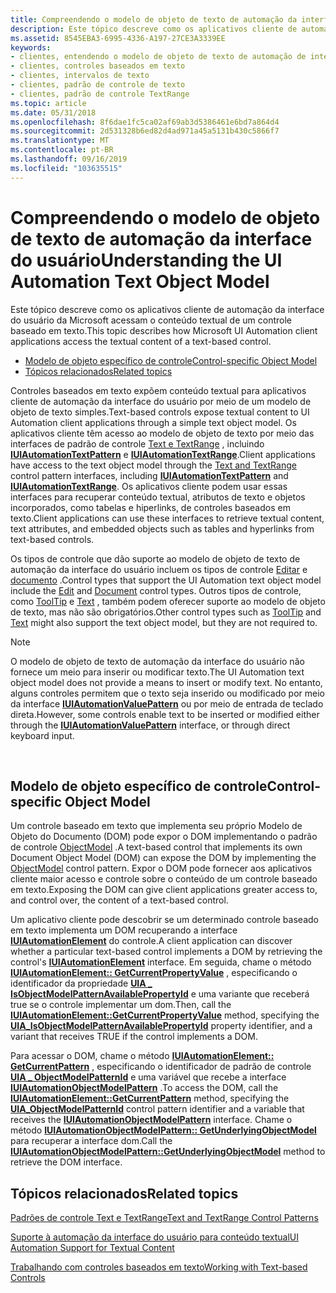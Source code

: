 ```yaml
---
title: Compreendendo o modelo de objeto de texto de automação da interface do usuário
description: Este tópico descreve como os aplicativos cliente de automação da interface do usuário da Microsoft acessam o conteúdo textual de um controle baseado em texto.
ms.assetid: 8545EBA3-6995-4336-A197-27CE3A3339EE
keywords:
- clientes, entendendo o modelo de objeto de texto de automação de interface
- clientes, controles baseados em texto
- clientes, intervalos de texto
- clientes, padrão de controle de texto
- clientes, padrão de controle TextRange
ms.topic: article
ms.date: 05/31/2018
ms.openlocfilehash: 8f6dae1fc5ca02af69ab3d5386461e6bd7a864d4
ms.sourcegitcommit: 2d531328b6ed82d4ad971a45a5131b430c5866f7
ms.translationtype: MT
ms.contentlocale: pt-BR
ms.lasthandoff: 09/16/2019
ms.locfileid: "103635515"
---
```

# <a name="understanding-the-ui-automation-text-object-model"></a><span data-ttu-id="00bcd-108">Compreendendo o modelo de objeto de texto de automação da interface do usuário</span><span class="sxs-lookup"><span data-stu-id="00bcd-108">Understanding the UI Automation Text Object Model</span></span>

<span data-ttu-id="00bcd-109">Este tópico descreve como os aplicativos cliente de automação da interface do usuário da Microsoft acessam o conteúdo textual de um controle baseado em texto.</span><span class="sxs-lookup"><span data-stu-id="00bcd-109">This topic describes how Microsoft UI Automation client applications access the textual content of a text-based control.</span></span>

-   [<span data-ttu-id="00bcd-110">Modelo de objeto específico de controle</span><span class="sxs-lookup"><span data-stu-id="00bcd-110">Control-specific Object Model</span></span>](#control-specific-object-model)
-   [<span data-ttu-id="00bcd-111">Tópicos relacionados</span><span class="sxs-lookup"><span data-stu-id="00bcd-111">Related topics</span></span>](#related-topics)

<span data-ttu-id="00bcd-112">Controles baseados em texto expõem conteúdo textual para aplicativos cliente de automação da interface do usuário por meio de um modelo de objeto de texto simples.</span><span class="sxs-lookup"><span data-stu-id="00bcd-112">Text-based controls expose textual content to UI Automation client applications through a simple text object model.</span></span> <span data-ttu-id="00bcd-113">Os aplicativos cliente têm acesso ao modelo de objeto de texto por meio das interfaces de padrão de controle [Text e TextRange](uiauto-about-text-and-textrange-patterns.md) , incluindo [**IUIAutomationTextPattern**](/windows/desktop/api/UIAutomationClient/nn-uiautomationclient-iuiautomationtextpattern) e [**IUIAutomationTextRange**](/windows/desktop/api/UIAutomationClient/nn-uiautomationclient-iuiautomationtextrange).</span><span class="sxs-lookup"><span data-stu-id="00bcd-113">Client applications have access to the text object model through the [Text and TextRange](uiauto-about-text-and-textrange-patterns.md) control pattern interfaces, including [**IUIAutomationTextPattern**](/windows/desktop/api/UIAutomationClient/nn-uiautomationclient-iuiautomationtextpattern) and [**IUIAutomationTextRange**](/windows/desktop/api/UIAutomationClient/nn-uiautomationclient-iuiautomationtextrange).</span></span> <span data-ttu-id="00bcd-114">Os aplicativos cliente podem usar essas interfaces para recuperar conteúdo textual, atributos de texto e objetos incorporados, como tabelas e hiperlinks, de controles baseados em texto.</span><span class="sxs-lookup"><span data-stu-id="00bcd-114">Client applications can use these interfaces to retrieve textual content, text attributes, and embedded objects such as tables and hyperlinks from text-based controls.</span></span>

<span data-ttu-id="00bcd-115">Os tipos de controle que dão suporte ao modelo de objeto de texto de automação da interface do usuário incluem os tipos de controle [Editar](uiauto-supporteditcontroltype.md) e [documento](uiauto-supportdocumentcontroltype.md) .</span><span class="sxs-lookup"><span data-stu-id="00bcd-115">Control types that support the UI Automation text object model include the [Edit](uiauto-supporteditcontroltype.md) and [Document](uiauto-supportdocumentcontroltype.md) control types.</span></span> <span data-ttu-id="00bcd-116">Outros tipos de controle, como [ToolTip](uiauto-supporttooltipcontroltype.md) e [Text](uiauto-supporttextcontroltype.md) , também podem oferecer suporte ao modelo de objeto de texto, mas não são obrigatórios.</span><span class="sxs-lookup"><span data-stu-id="00bcd-116">Other control types such as [ToolTip](uiauto-supporttooltipcontroltype.md) and [Text](uiauto-supporttextcontroltype.md) might also support the text object model, but they are not required to.</span></span>

> [!Note]  
> <span data-ttu-id="00bcd-117">O modelo de objeto de texto de automação da interface do usuário não fornece um meio para inserir ou modificar texto.</span><span class="sxs-lookup"><span data-stu-id="00bcd-117">The UI Automation text object model does not provide a means to insert or modify text.</span></span> <span data-ttu-id="00bcd-118">No entanto, alguns controles permitem que o texto seja inserido ou modificado por meio da interface [**IUIAutomationValuePattern**](/windows/desktop/api/UIAutomationClient/nn-uiautomationclient-iuiautomationvaluepattern) ou por meio de entrada de teclado direta.</span><span class="sxs-lookup"><span data-stu-id="00bcd-118">However, some controls enable text to be inserted or modified either through the [**IUIAutomationValuePattern**](/windows/desktop/api/UIAutomationClient/nn-uiautomationclient-iuiautomationvaluepattern) interface, or through direct keyboard input.</span></span>

 

## <a name="control-specific-object-model"></a><span data-ttu-id="00bcd-119">Modelo de objeto específico de controle</span><span class="sxs-lookup"><span data-stu-id="00bcd-119">Control-specific Object Model</span></span>

<span data-ttu-id="00bcd-120">Um controle baseado em texto que implementa seu próprio Modelo de Objeto do Documento (DOM) pode expor o DOM implementando o padrão de controle [ObjectModel](uiauto-implementingobjectmodel.md) .</span><span class="sxs-lookup"><span data-stu-id="00bcd-120">A text-based control that implements its own Document Object Model (DOM) can expose the DOM by implementing the [ObjectModel](uiauto-implementingobjectmodel.md) control pattern.</span></span> <span data-ttu-id="00bcd-121">Expor o DOM pode fornecer aos aplicativos cliente maior acesso e controle sobre o conteúdo de um controle baseado em texto.</span><span class="sxs-lookup"><span data-stu-id="00bcd-121">Exposing the DOM can give client applications greater access to, and control over, the content of a text-based control.</span></span>

<span data-ttu-id="00bcd-122">Um aplicativo cliente pode descobrir se um determinado controle baseado em texto implementa um DOM recuperando a interface [**IUIAutomationElement**](/windows/desktop/api/UIAutomationClient/nn-uiautomationclient-iuiautomationelement) do controle.</span><span class="sxs-lookup"><span data-stu-id="00bcd-122">A client application can discover whether a particular text-based control implements a DOM by retrieving the control's [**IUIAutomationElement**](/windows/desktop/api/UIAutomationClient/nn-uiautomationclient-iuiautomationelement) interface.</span></span> <span data-ttu-id="00bcd-123">Em seguida, chame o método [**IUIAutomationElement:: GetCurrentPropertyValue**](/windows/desktop/api/UIAutomationClient/nf-uiautomationclient-iuiautomationelement-getcurrentpropertyvalue) , especificando o identificador da propriedade [**UIA \_ IsObjectModelPatternAvailablePropertyId**](uiauto-control-pattern-availability-propids.md) e uma variante que receberá true se o controle implementar um dom.</span><span class="sxs-lookup"><span data-stu-id="00bcd-123">Then, call the [**IUIAutomationElement::GetCurrentPropertyValue**](/windows/desktop/api/UIAutomationClient/nf-uiautomationclient-iuiautomationelement-getcurrentpropertyvalue) method, specifying the [**UIA\_IsObjectModelPatternAvailablePropertyId**](uiauto-control-pattern-availability-propids.md) property identifier, and a variant that receives TRUE if the control implements a DOM.</span></span>

<span data-ttu-id="00bcd-124">Para acessar o DOM, chame o método [**IUIAutomationElement:: GetCurrentPattern**](/windows/desktop/api/UIAutomationClient/nf-uiautomationclient-iuiautomationelement-getcurrentpattern) , especificando o identificador de padrão de controle [**UIA \_ ObjectModelPatternId**](uiauto-controlpattern-ids.md) e uma variável que recebe a interface [**IUIAutomationObjectModelPattern**](/windows/desktop/api/UIAutomationClient/nn-uiautomationclient-iuiautomationobjectmodelpattern) .</span><span class="sxs-lookup"><span data-stu-id="00bcd-124">To access the DOM, call the [**IUIAutomationElement::GetCurrentPattern**](/windows/desktop/api/UIAutomationClient/nf-uiautomationclient-iuiautomationelement-getcurrentpattern) method, specifying the [**UIA\_ObjectModelPatternId**](uiauto-controlpattern-ids.md) control pattern identifier and a variable that receives the [**IUIAutomationObjectModelPattern**](/windows/desktop/api/UIAutomationClient/nn-uiautomationclient-iuiautomationobjectmodelpattern) interface.</span></span> <span data-ttu-id="00bcd-125">Chame o método [**IUIAutomationObjectModelPattern:: GetUnderlyingObjectModel**](/windows/desktop/api/UIAutomationClient/nf-uiautomationclient-iuiautomationobjectmodelpattern-getunderlyingobjectmodel) para recuperar a interface dom.</span><span class="sxs-lookup"><span data-stu-id="00bcd-125">Call the [**IUIAutomationObjectModelPattern::GetUnderlyingObjectModel**](/windows/desktop/api/UIAutomationClient/nf-uiautomationclient-iuiautomationobjectmodelpattern-getunderlyingobjectmodel) method to retrieve the DOM interface.</span></span>

## <a name="related-topics"></a><span data-ttu-id="00bcd-126">Tópicos relacionados</span><span class="sxs-lookup"><span data-stu-id="00bcd-126">Related topics</span></span>

<dl> <dt>

[<span data-ttu-id="00bcd-127">Padrões de controle Text e TextRange</span><span class="sxs-lookup"><span data-stu-id="00bcd-127">Text and TextRange Control Patterns</span></span>](uiauto-implementingtextandtextrange.md)
</dt> <dt>

[<span data-ttu-id="00bcd-128">Suporte à automação da interface do usuário para conteúdo textual</span><span class="sxs-lookup"><span data-stu-id="00bcd-128">UI Automation Support for Textual Content</span></span>](uiauto-ui-automation-textpattern-overview.md)
</dt> <dt>

[<span data-ttu-id="00bcd-129">Trabalhando com controles baseados em texto</span><span class="sxs-lookup"><span data-stu-id="00bcd-129">Working with Text-based Controls</span></span>](uiauto-workingwithtextbasedcontrols.md)
</dt> </dl>

 

 





